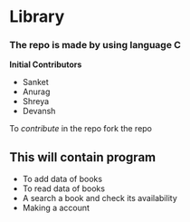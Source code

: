# Library

### The repo is made by using language C

__Initial Contributors__

* Sanket
* Anurag
* Shreya
* Devansh

To *contribute* in the repo fork the repo

## This will contain program
* To add data of books
* To read data of books
* A search a book and check its availability 
* Making a account
